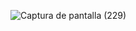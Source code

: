 ![Captura de pantalla (229)](https://github.com/user-attachments/assets/d657cfb8-f1c4-46ae-8c6e-ef3f0f66684c)
